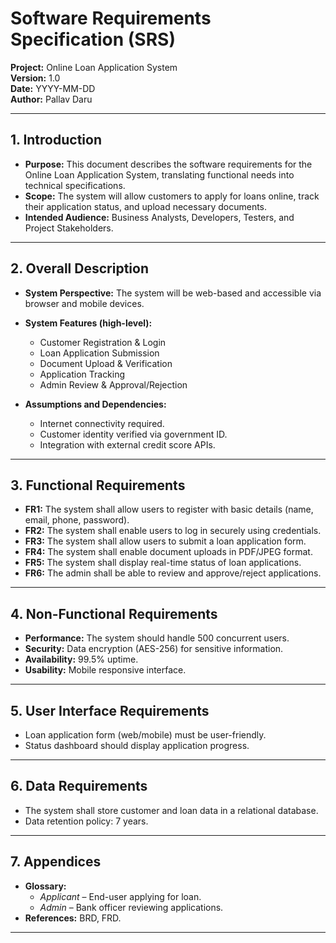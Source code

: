 # Software Requirements Specification (SRS)

**Project:** Online Loan Application System  
**Version:** 1.0  
**Date:** YYYY-MM-DD  
**Author:** Pallav Daru  

---

## 1. Introduction  
- **Purpose:** This document describes the software requirements for the Online Loan Application System, translating functional needs into technical specifications.  
- **Scope:** The system will allow customers to apply for loans online, track their application status, and upload necessary documents.  
- **Intended Audience:** Business Analysts, Developers, Testers, and Project Stakeholders.  

---

## 2. Overall Description  
- **System Perspective:** The system will be web-based and accessible via browser and mobile devices.  
- **System Features (high-level):**  
  - Customer Registration & Login  
  - Loan Application Submission  
  - Document Upload & Verification  
  - Application Tracking  
  - Admin Review & Approval/Rejection  

- **Assumptions and Dependencies:**  
  - Internet connectivity required.  
  - Customer identity verified via government ID.  
  - Integration with external credit score APIs.  

---

## 3. Functional Requirements  
- **FR1:** The system shall allow users to register with basic details (name, email, phone, password).  
- **FR2:** The system shall enable users to log in securely using credentials.  
- **FR3:** The system shall allow users to submit a loan application form.  
- **FR4:** The system shall enable document uploads in PDF/JPEG format.  
- **FR5:** The system shall display real-time status of loan applications.  
- **FR6:** The admin shall be able to review and approve/reject applications.  

---

## 4. Non-Functional Requirements  
- **Performance:** The system should handle 500 concurrent users.  
- **Security:** Data encryption (AES-256) for sensitive information.  
- **Availability:** 99.5% uptime.  
- **Usability:** Mobile responsive interface.  

---

## 5. User Interface Requirements  
- Loan application form (web/mobile) must be user-friendly.  
- Status dashboard should display application progress.  

---

## 6. Data Requirements  
- The system shall store customer and loan data in a relational database.  
- Data retention policy: 7 years.  

---

## 7. Appendices  
- **Glossary:**  
  - *Applicant* – End-user applying for loan.  
  - *Admin* – Bank officer reviewing applications.  
- **References:** BRD, FRD.  

---
